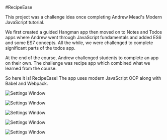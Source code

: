 #RecipeEase

This project was a challenge idea once completing Andrew Mead's Modern JavaScript tutorial.

We first created a guided Hangman app then moved on to Notes and Todos apps where Andrew went through JavaScript fundamentals and added ES6 and some ES7 concepts. All the while, we were challenged to complete significant parts of the todos app.

At the end of the course, Andrew challenged students to complete an app on their own. The challenge was recipe app which combined what we learned from the course.

So here it is! RecipeEase! The app uses modern JavaScript OOP along with Babel and Webpack. 

![Settings Window]()

![Settings Window]()

![Settings Window]()

![Settings Window]()

![Settings Window]()
